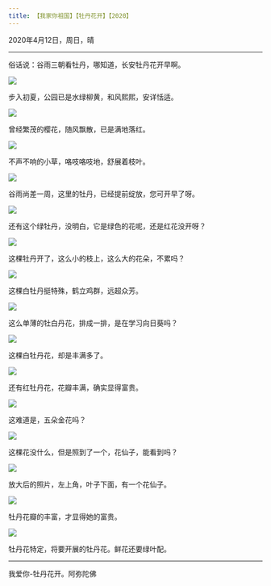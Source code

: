 ```yaml
---
title: 【我家你祖国】【牡丹花开】【2020】
---
```


2020年4月12日，周日，晴

***

俗话说：谷雨三朝看牡丹，哪知道，长安牡丹花开早啊。

![](https://cdn.jsdelivr.net/gh/185zy/PicturesLibrary/img/mudan01.jpg)

步入初夏，公园已是水绿柳黄，和风熙熙，安详恬适。

![](https://cdn.jsdelivr.net/gh/185zy/PicturesLibrary/img/mudan02.jpg)

曾经繁茂的樱花，随风飘散，已是满地落红。

![](https://cdn.jsdelivr.net/gh/185zy/PicturesLibrary/img/mudan03.jpg)

不声不响的小草，咯吱咯吱地，舒展着枝叶。

![](https://cdn.jsdelivr.net/gh/185zy/PicturesLibrary/img/mudan04.jpg)

谷雨尚差一周，这里的牡丹，已经提前绽放，您可开早了呀。

![](https://cdn.jsdelivr.net/gh/185zy/PicturesLibrary/img/mudan05.jpg)

还有这个绿牡丹，没明白，它是绿色的花呢，还是红花没开呀？

![](https://cdn.jsdelivr.net/gh/185zy/PicturesLibrary/img/mudan06.jpg)

这棵牡丹开了，这么小的枝上，这么大的花朵，不累吗？

![](https://cdn.jsdelivr.net/gh/185zy/PicturesLibrary/img/mudan07.jpg)

这棵白牡丹挺特殊，鹤立鸡群，远超众芳。

![](https://cdn.jsdelivr.net/gh/185zy/PicturesLibrary/img/mudan08.jpg)

这么单薄的牡白丹花，排成一排，是在学习向日葵吗？

![](https://cdn.jsdelivr.net/gh/185zy/PicturesLibrary/img/mudan09.jpg)

这棵白牡丹花，却是丰满多了。

![](https://cdn.jsdelivr.net/gh/185zy/PicturesLibrary/img/mudan10.jpg)

还有红牡丹花，花瓣丰满，确实显得富贵。

![](https://cdn.jsdelivr.net/gh/185zy/PicturesLibrary/img/mudan11.jpg)

这难道是，五朵金花吗？

![](https://cdn.jsdelivr.net/gh/185zy/PicturesLibrary/img/mudan12.jpg)

这棵花没什么，但是照到了一个，花仙子，能看到吗？

![](https://cdn.jsdelivr.net/gh/185zy/PicturesLibrary/img/mudan13.jpg)

放大后的照片，左上角，叶子下面，有一个花仙子。

![](https://cdn.jsdelivr.net/gh/185zy/PicturesLibrary/img/mudan14.jpg)

牡丹花瓣的丰富，才显得她的富贵。

![](https://cdn.jsdelivr.net/gh/185zy/PicturesLibrary/img/mudan15.jpg)

牡丹花特定，将要开展的牡丹花。鲜花还要绿叶配。

***

我爱你-牡丹花开。阿弥陀佛
